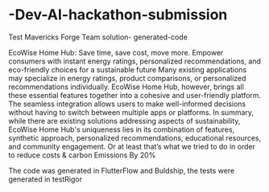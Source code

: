 # -Dev-AI-hackathon-submission
Test Mavericks Forge Team solution- generated-code

EcoWise Home Hub: Save time, save cost, move more. Empower consumers with instant energy ratings, personalized recommendations, and eco-friendly choices for a sustainable future
Many existing applications may specialize in energy ratings, product comparisons, or personalized recommendations individually. EcoWise Home Hub, however, brings all these essential features together into a cohesive and user-friendly platform. The seamless integration allows users to make well-informed decisions without having to switch between multiple apps or platforms. In summary, while there are existing solutions addressing aspects of sustainability, EcoWise Home Hub's uniqueness lies in its combination of features, synthetic approach, personalized recommendations, educational resources, and community engagement. Or at least that’s what we tried to do in order to reduce costs &  carbon Emissions By 20%

The code was generated in FlutterFlow and Buldship, the tests were generated in testRigor
